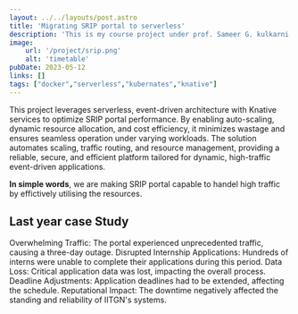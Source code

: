 ```yaml
---
layout: ../../layouts/post.astro
title: 'Migrating SRIP portal to serverless'
description: 'This is my course project under prof. Sameer G. kulkarni. '
image: 
    url: '/project/srip.png'
    alt: 'timetable'
pubDate: 2023-05-12
links: []
tags: ["docker","serverless","kubernates","knative"]
---
```


This project leverages serverless, event-driven architecture with Knative services to optimize SRIP portal performance. By enabling auto-scaling, dynamic resource allocation, and cost efficiency, it minimizes wastage and ensures seamless operation under varying workloads. The solution automates scaling, traffic routing, and resource management, providing a reliable, secure, and efficient platform tailored for dynamic, high-traffic event-driven applications.

<b>In simple words</b>, we are making SRIP portal capable to handel high traffic by effictively utilising the resources.

## Last year case Study 

Overwhelming Traffic: The portal experienced unprecedented traffic, causing a three-day outage.
Disrupted Internship Applications: Hundreds of interns were unable to complete their applications during this period.
Data Loss: Critical application data was lost, impacting the overall process.
Deadline Adjustments: Application deadlines had to be extended, affecting the schedule.
Reputational Impact: The downtime negatively affected the standing and reliability of IITGN's systems.